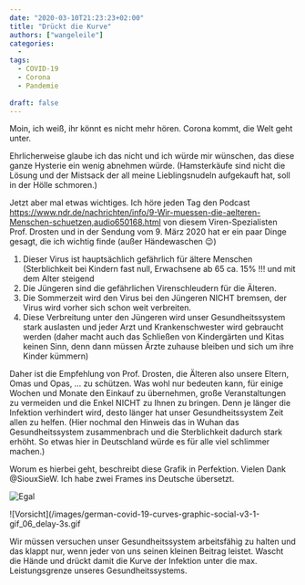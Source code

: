 ```yaml
---
date: "2020-03-10T21:23:23+02:00"
title: "Drückt die Kurve"
authors: ["wangeleile"]
categories:
  -
tags:
  - COVID-19
  - Corona
  - Pandemie
  
draft: false
---
```


Moin, 
ich weiß, ihr könnt es nicht mehr hören. Corona kommt, die Welt geht unter. 

Ehrlicherweise glaube ich das nicht und ich würde mir wünschen, das diese ganze Hysterie ein wenig abnehmen würde. (Hamsterkäufe sind nicht die Lösung und der Mistsack der all meine Lieblingsnudeln aufgekauft hat, soll in der Hölle schmoren.) 

Jetzt aber mal etwas wichtiges. Ich höre jeden Tag den Podcast https://www.ndr.de/nachrichten/info/9-Wir-muessen-die-aelteren-Menschen-schuetzen,audio650168.html von diesem Viren-Spezialisten Prof. Drosten und in der Sendung vom 9. März 2020 hat er ein paar Dinge gesagt, die ich wichtig finde (außer Händewaschen 😉)

1.	Dieser Virus ist hauptsächlich gefährlich für ältere Menschen (Sterblichkeit bei Kindern fast null, Erwachsene ab 65 ca. 15% !!! und mit dem Alter steigend
2.	Die Jüngeren sind die gefährlichen Virenschleudern für die Älteren.
3.	Die Sommerzeit wird den Virus bei den Jüngeren NICHT bremsen, der Virus wird vorher sich schon weit verbreiten.
4.	Diese Verbreitung unter den Jüngeren wird unser Gesundheitssystem stark auslasten und jeder Arzt und Krankenschwester wird gebraucht werden (daher macht auch das Schließen von Kindergärten und Kitas keinen Sinn, denn dann müssen Ärzte zuhause bleiben und sich um ihre Kinder kümmern)

Daher ist die Empfehlung von Prof. Drosten, die Älteren also unsere Eltern, Omas und Opas, … zu schützen. Was wohl nur bedeuten kann, für einige Wochen und Monate den Einkauf zu übernehmen, große Veranstaltungen zu vermeiden und die Enkel NICHT zu Ihnen zu bringen. 
Denn je länger die Infektion verhindert wird, desto länger hat unser Gesundheitssystem Zeit allen zu helfen. (Hier nochmal den Hinweis das in Wuhan das Gesundheitssystem zusammenbrach und die Sterblichkeit dadurch stark erhöht. So etwas hier in Deutschland würde es für alle viel schlimmer machen.)

Worum es hierbei geht, beschreibt diese Grafik in Perfektion. Vielen Dank @SiouxSieW. Ich habe zwei Frames ins Deutsche übersetzt. 

![Egal](/images/german-covid-19-curves-graphic-social-v3-1-gif_00_delay-3s.gif)

![Vorsicht](/images/german-covid-19-curves-graphic-social-v3-1-gif_06_delay-3s.gif

Wir müssen versuchen unser Gesundheitssystem arbeitsfähig zu halten und das klappt nur, wenn jeder von uns seinen kleinen Beitrag leistet. 
Wascht die Hände und drückt damit die Kurve der Infektion unter die max. Leistungsgrenze unseres Gesundheitssystems. 

